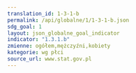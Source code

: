 ```yaml
---
translation_id: 1-3-1-b
permalink: /api/globalne/1/1-3-1-b.json
sdg_goal: 1
layout: json_globalne_goal_indicator
indicator: "1.3.1.b"
zmienne: ogółem,mężczyźni,kobiety
kategorie: wg płci
source_url: www.stat.gov.pl
---
```

